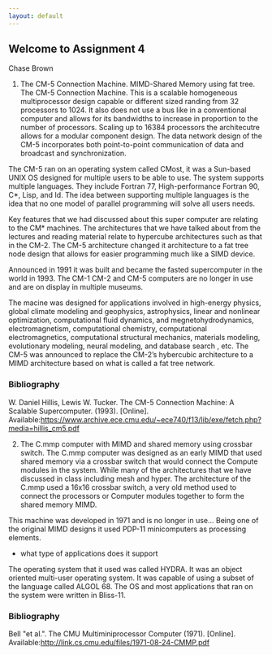 ```yaml
---
layout: default
---
```


## Welcome to Assignment 4
Chase Brown

1. The CM-5 Connection Machine. MIMD-Shared Memory using fat tree.
The CM-5 Connection Machine. This is a scalable homogeneous multiprocessor design capable or different sized randing from 32 processors to 1024. It also does not use a bus like in a conventional computer and allows for its bandwidths to increase in proportion to the number of processors. Scaling up to 16384 processors the architecutre allows for a modular component design. The data network design of the CM-5 incorporates both point-to-point communication of data and broadcast and synchronization.

The CM-5 ran on an operating system called CMost, it was a Sun-based UNIX OS designed for multiple users to be able to use. The system supports multiple languages. They include Fortran 77, High-performance Fortran 90, C*, Lisp, and Id. The idea between supporting multiple languages is the idea that no one model of parallel programming will solve all users needs.

Key features that we had discussed about this super computer are relating to the CM* machines. The architectures that we have talked about from the lectures and reading material relate to hypercube architectures such as that in the CM-2. The CM-5 architecture changed it architecture to a fat tree node design that allows for easier programming much like a SIMD device.

Announced in 1991 it was built and became the fasted supercomputer in the world in 1993. The CM-1 CM-2 and CM-5 computers are no longer in use and are on display in multiple museums.

The macine was designed for applications involved in high-energy physics, global climate modeling and geophysics, astrophysics, linear and nonlinear optimization, computational fluid dynamics, and megnetohydrodynamics, electromagnetism, computational chemistry, computational electromagnetics, computational structural mechanics, materials modeling, evolutionary modeling, neural modeling, and database search , etc. The CM-5 was announced to replace the CM-2’s hybercubic architecture to a MIMD architecture based on what is called a fat tree network.

### Bibliography
W. Daniel Hillis, Lewis W. Tucker. The CM-5 Connection Machine: A Scalable Supercomputer. (1993). [Online]. Available:https://www.archive.ece.cmu.edu/~ece740/f13/lib/exe/fetch.php?media=hillis_cm5.pdf


2. The C.mmp computer with MIMD and shared memory using crossbar switch.
The C.mmp computer was designed as an early MIMD that used shared memory via a crossbar switch that would connect the Compute modules in the system.
While many of the architectures that we have discussed in class including mesh and hyper. The architecture of the C.mmp used a 16x16 crossbar switch, a very old method used to connect the processors or Computer modules together to form the shared memory MIMD.

This machine was developed in 1971 and is no longer in use… Being one of the original MIMD designs it used PDP-11 minicomputers as processing elements.
* what type of applications does it support

The operating system that it used was called HYDRA. It was an object oriented multi-user operating system. It was capable of using a subset of the language called ALGOL 68. The OS and most applications that ran on the system were written in Bliss-11.

### Bibliography
Bell "et al.". The CMU Multiminiprocessor Computer (1971). [Online]. Available:http://link.cs.cmu.edu/files/1971-08-24-CMMP.pdf
